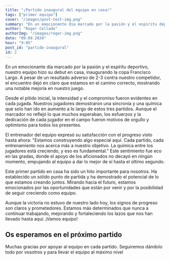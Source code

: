 ```yaml
---
title: "¡Partido inaugural del equipo en casa!"
tags: ["primer equipo"]
cover: "/images/post-test-img.png"
summary: "En un emocionante día marcado por la pasión y el espíritu deportivo, nues.."
author: "Roger Collado"
authorImg: "/images/roger-img.png"
date: "09.09.2024"
hour: "9:05"
post_id: "partido-inaugural"
id: 2
---
```


En un emocionante día marcado por la pasión y el espíritu deportivo, nuestro equipo hizo su debut en casa, inaugurando la copa Francisco Largo. A pesar de un resultado adverso de 2-3 contra nuestro competidor, el encuentro dejó en claro que estamos en el camino correcto, mostrando una notable mejoría en nuestro juego.

Desde el pitido inicial, la intensidad y el compromiso fueron evidentes en cada jugada. Nuestros jugadores demostraron una sincronía y una química que solo han ido en aumento a lo largo de estos tres partidos. Aunque el marcador no reflejó lo que muchos esperaban, los esfuerzos y la dedicación de cada jugador en el campo fueron motivos de orgullo y optimismo para todos los presentes.

El entrenador del equipo expresó su satisfacción con el progreso visto hasta ahora: "Estamos construyendo algo especial aquí. Cada partido, cada entrenamiento nos acerca más a nuestro objetivo. La química entre los jugadores está creciendo, y eso es fundamental." Este sentimiento fue eco en las gradas, donde el apoyo de los aficionados no decayó en ningún momento, empujando al equipo a dar lo mejor de sí hasta el último segundo.

Este primer partido en casa ha sido un hito importante para nosotros. Ha establecido un sólido punto de partida y ha demostrado el potencial de lo que estamos creando juntos. Mirando hacia el futuro, estamos emocionados por las oportunidades que están por venir y por la posibilidad de seguir creciendo como equipo.

Aunque la victoria no estuvo de nuestro lado hoy, los signos de progreso son claros y prometedores. Estamos más determinados que nunca a continuar trabajando, mejorando y fortaleciendo los lazos que nos han llevado hasta aquí. ¡Vamos equipo!

## Os esperamos en el próximo partido

Muchas gracias por apoyar al equipo en cada partido. Seguiremos dándolo todo por vosotros y para llevar el equipo al máximo nivel
